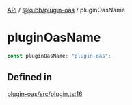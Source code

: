 [API](../../../packages.md) / [@kubb/plugin-oas](../index.md) / pluginOasName

# pluginOasName

```ts
const pluginOasName: "plugin-oas";
```

## Defined in

[plugin-oas/src/plugin.ts:16](https://github.com/kubb-project/kubb/blob/ff80665146ae086e044807d0072fda660e72e1fd/packages/plugin-oas/src/plugin.ts#L16)
